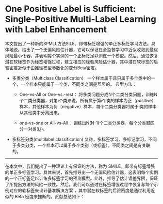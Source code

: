 # One Positive Label is Sufficient: Single-Positive Multi-Label Learning with Label Enhancement

本文提出了一种新的SPMLL方法SILE，即带标签增强的单正多标签学习方法。具体地说，给出了一个无偏风险估计器，它可以保证在全监督学习中近似收敛到最优风险最小化器，并表明每个实例的一个正标签足以训练一个模型。然后，通过恢复潜在软标签作为标签增强过程，建立相应的经验风险估计器，其中潜在软标签的后验密度近似于由推理模型参数化的变分Beta密度。


* 多类分类（Multiclass Classification）
一个样本属于且只属于多个类中的一个，一个样本只能属于一个类，不同类之间是互斥的。
典型方法：
  * One-vs-All or One-vs.-rest：
将多类问题分成N个二类分类问题，训练N个二类分类器，对第i个类来说，所有属于第i个类的样本为正（positive）样本，其他样本为负（negative）样本，每个二类分类器将属于i类的样本从其他类中分离出来。

   * one-vs-one or All-vs-All：
训练出N(N-1)个二类分类器，每个分类器区分一对类(i,j)。

* 多标签分类(multilabel classification)
又称，多标签学习、多标记学习，不同于多类分类，一个样本可以属于多个类别（或标签），不同类之间是有关联的。

***

在本文中，我们提出了一种理论上有保证的方法，称为 SMILE，即带有标签增强的单正多标签学习。具体来说，首先推导出一个无偏风险估计器，这表明每个实例的一个正标签足以训练多标签学习的预测模型。此外，推导了估计误差界限，保证了所提出方法的风险一致性。然后，我们可以通过在标签增强过程中恢复与每个示例对应的软标签来设计基准解决方案 ，其中潜在软标签的后验密度是通过利用近似的 Beta 密度来推断的。贡献总结如下：


